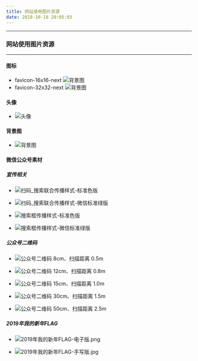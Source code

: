 ```yaml
---
title: 网站使用图片资源
date: 2018-10-18 20:05:03
---
```

---
### 网站使用图片资源
---

#### 图标
* favicon-16x16-next ![背景图](./favicon-16x16-next.png "背景图")
* favicon-32x32-next ![背景图](./favicon-32x32-next.png "背景图")

#### 头像

* ![头像](avatar.gif "头像")

#### 背景图

* ![背景图](./backGround.jpg "背景图")

#### 微信公众号素材

##### 宣传相关

* ![扫码_搜索联合传播样式-标准色版](扫码_搜索联合传播样式-标准色版.png "扫码_搜索联合传播样式-标准色版")

* ![扫码_搜索联合传播样式-微信标准绿版](扫码_搜索联合传播样式-微信标准绿版.png "扫码_搜索联合传播样式-微信标准绿版")

* ![搜索框传播样式-标准色版](搜索框传播样式-标准色版.png "搜索框传播样式-标准色版")

* ![搜索框传播样式-微信标准绿版](搜索框传播样式-微信标准绿版.png "搜索框传播样式-微信标准绿版")

##### 公众号二维码

* ![公众号二维码 8cm、扫描距离 0.5m](qrcode_for_gh_c1aeafdf9cc1_258.jpg "公众号二维码 8cm、扫描距离 0.5m")

* ![公众号二维码 12cm、扫描距离 0.8m](qrcode_for_gh_c1aeafdf9cc1_344.jpg "公众号二维码 12cm、扫描距离 0.8m")

* ![公众号二维码 15cm、扫描距离 1.0m](qrcode_for_gh_c1aeafdf9cc1_430.jpg "公众号二维码 15cm、扫描距离 1.0m")

* ![公众号二维码 30cm、扫描距离 1.5m](qrcode_for_gh_c1aeafdf9cc1_860.jpg "公众号二维码 30cm、扫描距离 1.5m")

* ![公众号二维码 50cm、扫描距离 2.5m](qrcode_for_gh_c1aeafdf9cc1_1280.jpg "公众号二维码 50cm、扫描距离 2.5m")

##### 2019年我的新年FLAG

* ![2019年我的新年FLAG-电子版.png](2019年我的新年FLAG-电子版.png "2019年我的新年FLAG-电子版.png")

* ![2019年我的新年FLAG-手写版.jpg](2019年我的新年FLAG-手写版.jpg "2019年我的新年FLAG-手写版.jpg")

